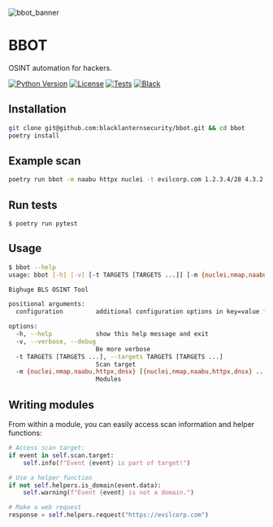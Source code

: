 ![bbot_banner](https://user-images.githubusercontent.com/20261699/158000235-6c1ace81-a267-4f8e-90a1-f4c16884ebac.png)

# BBOT
OSINT automation for hackers.

[![Python Version](https://img.shields.io/badge/python-3.7+-blue)](https://www.python.org) [![License](https://img.shields.io/badge/license-GPLv3-blue.svg)](https://github.com/blacklanternsecurity/bbot/blob/dev/LICENSE) [![Tests](https://github.com/blacklanternsecurity/bbot/workflows/test/badge.svg)](https://github.com/blacklanternsecurity/bbot/actions?query=workflow%3A"tests") [![Black](https://img.shields.io/badge/code%20style-black-000000.svg)](https://github.com/psf/black)

## Installation
~~~bash
git clone git@github.com:blacklanternsecurity/bbot.git && cd bbot
poetry install
~~~

## Example scan
~~~bash
poetry run bbot -m naabu httpx nuclei -t evilcorp.com 1.2.3.4/28 4.3.2.1
~~~

## Run tests
~~~
$ poetry run pytest
~~~

## Usage
~~~bash
$ bbot --help
usage: bbot [-h] [-v] [-t TARGETS [TARGETS ...]] [-m {nuclei,nmap,naabu,httpx,dnsx} [{nuclei,nmap,naabu,httpx,dnsx} ...]] [configuration ...]

Bighuge BLS OSINT Tool

positional arguments:
  configuration         additional configuration options in key=value format

options:
  -h, --help            show this help message and exit
  -v, --verbose, --debug
                        Be more verbose
  -t TARGETS [TARGETS ...], --targets TARGETS [TARGETS ...]
                        Scan target
  -m {nuclei,nmap,naabu,httpx,dnsx} [{nuclei,nmap,naabu,httpx,dnsx} ...], --modules {nuclei,nmap,naabu,httpx,dnsx} [{nuclei,nmap,naabu,httpx,dnsx} ...]
                        Modules
~~~

## Writing modules
From within a module, you can easily access scan information and helper functions:
~~~python
# Access scan target:
if event in self.scan.target:
    self.info(f"Event {event} is part of target!")

# Use a helper function
if not self.helpers.is_domain(event.data):
    self.warning(f"Event {event} is not a domain.")

# Make a web request
response = self.helpers.request("https://evilcorp.com")
~~~